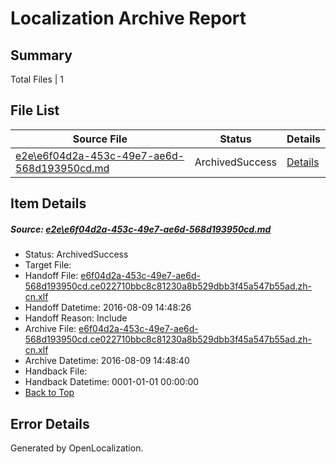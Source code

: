 # <a name='report-top'></a> Localization Archive Report

## Summary
 Total Files | 1

## File List
 Source File | Status | Details 
 ----------- | ------ | ------- 
 [e2e\e6f04d2a-453c-49e7-ae6d-568d193950cd.md](https://github.com/OpenLocalizationTestOrg/oltest/blob/66294482e2065dbd2db1dd1147db8b86880d8134/e2e/e6f04d2a-453c-49e7-ae6d-568d193950cd.md) | ArchivedSuccess | [Details](#759cf9f4f04d35d1febd6044a04d4d161c2cf9a41)

## Item Details
##### <a name='759cf9f4f04d35d1febd6044a04d4d161c2cf9a41'></a> Source: [e2e\e6f04d2a-453c-49e7-ae6d-568d193950cd.md](https://github.com/OpenLocalizationTestOrg/oltest/blob/66294482e2065dbd2db1dd1147db8b86880d8134/e2e/e6f04d2a-453c-49e7-ae6d-568d193950cd.md)
* Status: ArchivedSuccess
* Target File: 
* Handoff File: [e6f04d2a-453c-49e7-ae6d-568d193950cd.ce022710bbc8c81230a8b529dbb3f45a547b55ad.zh-cn.xlf](https://github.com/OpenLocalizationTestOrg/olhandoff-e2e/blob/05f39006ed917b31991ac3d8d0469d10c151c743/ol-handoff/OpenLocalizationTestOrg/ol-test-zhcn/ci/ht/e6f04d2a-453c-49e7-ae6d-568d193950cd.ce022710bbc8c81230a8b529dbb3f45a547b55ad.zh-cn.xlf)
* Handoff Datetime: 2016-08-09 14:48:26
* Handoff Reason: Include
* Archive File: [e6f04d2a-453c-49e7-ae6d-568d193950cd.ce022710bbc8c81230a8b529dbb3f45a547b55ad.zh-cn.xlf](https://github.com/OpenLocalizationTestOrg/olhandoff-e2e/blob/ad8d5398736c3e800c5d7c6b00eeb23ca181d44e/ol-archive/OpenLocalizationTestOrg/ol-test-zhcn/ci/ht/e6f04d2a-453c-49e7-ae6d-568d193950cd.ce022710bbc8c81230a8b529dbb3f45a547b55ad.zh-cn.xlf)
* Archive Datetime: 2016-08-09 14:48:40
* Handback File: 
* Handback Datetime: 0001-01-01 00:00:00
* [Back to Top](#report-top)


## Error Details

Generated by OpenLocalization.
